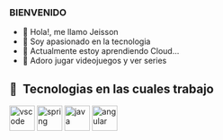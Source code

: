### BIENVENIDO
- 👋 Hola!, me llamo Jeisson
- 👀 Soy apasionado en la tecnologia
- 🌱 Actualmente estoy aprendiendo Cloud...
- 💞️ Adoro jugar videojuegos y ver series
<h2> 🚀 &nbsp;Tecnologias en las cuales trabajo</h2>
<p align="left">
<img src="https://cdn.jsdelivr.net/gh/devicons/devicon/icons/vscode/vscode-original.svg" alt="vscode" width="45" height="45"/>
<img src="https://www.armadilloamarillo.com/wp-content/uploads/course-image.png" alt="spring" width="45" height="45"/>
<img src="https://cdn.icon-icons.com/icons2/2415/PNG/512/java_original_wordmark_logo_icon_146459.png" alt="java" width="45" height="45"/>
<img src="https://www.svgrepo.com/show/327335/logo-angular.svg" alt="angular" width="45" height="45"/>
</p>
